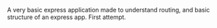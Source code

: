 A very basic express application made to understand routing, and basic structure of an express app. First attempt.


